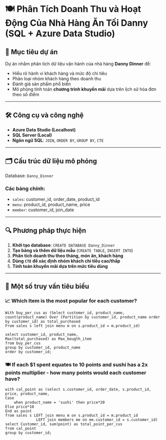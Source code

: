 # 🍽️ Phân Tích Doanh Thu và Hoạt Động Của Nhà Hàng Ăn Tối Danny (SQL + Azure Data Studio)

## 📌 Mục tiêu dự án
Dự án nhằm phân tích dữ liệu vận hành của nhà hàng **Danny Dinner** để:
- Hiểu rõ hành vi khách hàng và mức độ chi tiêu
- Phân loại nhóm khách hàng theo doanh thu
- Đánh giá sản phẩm phổ biến
- Mô phỏng tính toán **chương trình khuyến mãi** dựa trên lịch sử hóa đơn theo số điểm

---

## 🛠️ Công cụ và công nghệ
- **Azure Data Studio (Localhost)**
- **SQL Server (Local)**  
- **Ngôn ngữ SQL**: `JOIN`, `ORDER BY`, `GROUP BY`, `CTE`

---

## 🗂️ Cấu trúc dữ liệu mô phỏng
Database: `Danny_Dinner`

### Các bảng chính:
- `sales`: customer_id, order_date, product_id  
- `menu`: product_id, product_name, price
- `member`: customer_id, join_date

---

## 🔍 Phương pháp thực hiện
1. **Khởi tạo database**: `CREATE DATABASE Danny_Dinner`
2. **Tạo bảng và thêm dữ liệu mẫu** (`CREATE TABLE`, `INSERT INTO`)
3. **Phân tích doanh thu theo tháng, món ăn, khách hàng**  
4. **Dùng `CTE` để xác định nhóm khách chi tiêu cao/thấp**
5. **Tính toán khuyến mãi dựa trên mức tiêu dùng**

---

## 🧠 Một số truy vấn tiêu biểu

### 📈 Which Item is the most popular for each customer?
```
With buy_per_cus as (Select customer_id, product_name, 
count(product_name) Over (Partition by customer_id, product_name order by customer_id) as total_purchased
From sales s left join menu m on s.product_id = m.product_id)

select customer_id, product_name,
Max(total_purchased) as Max_bougth_item
from buy_per_cus
group by customer_id, product_name
order by customer_id;
```

### 🍽️ If each $1 spent equates to 10 points and sushi has a 2x points multiplier - how many points would each customer have?
```
with cal_point as (select s.customer_id, order_date, s.product_id, price, product_name,
Case 
    when product_name = 'sushi' then price*20
Else price*10
End as point
from sales s LEFT join menu m on s.product_id = m.product_id 
              LEFT join members me on me.customer_id = s.customer_id)
select Customer_id, sum(point) as total_point_per_cus
from cal_point
group by customer_id;
```
